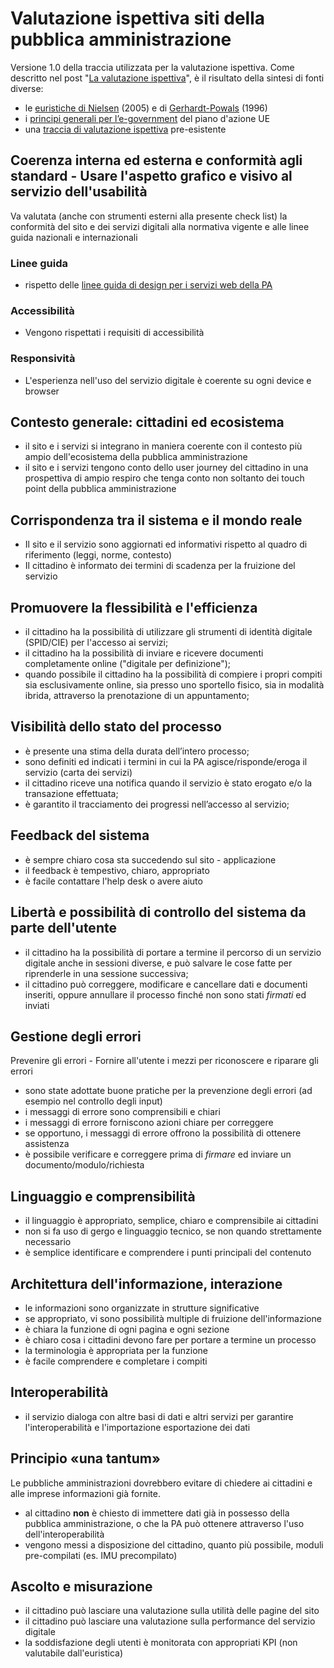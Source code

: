 # Valutazione ispettiva siti della pubblica amministrazione

Versione 1.0 della traccia utilizzata per la valutazione ispettiva. Come descritto nel post "[La valutazione ispettiva](https://bussolon.it/newsletter_ux/la-valutazione-ispettiva.html)", è il risultato della sintesi di fonti diverse:

* le [euristiche di Nielsen](https://www.nngroup.com/articles/ten-usability-heuristics/) (2005) e di [Gerhardt-Powals](https://www.bussolon.it/didattica/hci/slide/usabilita.html#43) (1996)
* i [principi generali per l’e-government](https://docs.italia.it/italia/designers-italia/design-linee-guida-docs/it/stabile/doc/service-design/principi.html#principi-generali-per-le-government) del piano d'azione UE
* una [traccia di valutazione ispettiva](https://docs.google.com/document/d/177gJbvv6c1RYtiUZ4FZobR0vlTccmLlE1AqXp7Cf254/edit#heading=h.2lc4v3cgy9vq) pre-esistente

## Coerenza interna ed esterna e conformità agli standard - Usare l'aspetto grafico e visivo al servizio dell'usabilità

Va valutata (anche con strumenti esterni alla presente check list) la conformità del sito e dei servizi digitali alla normativa vigente e alle linee guida nazionali e internazionali

### Linee guida

* rispetto delle [linee guida di design per i servizi web della PA](https://docs.italia.it/italia/designers-italia/design-linee-guida-docs/it/stabile/doc/user-interface/il-disegno-di-un-interfaccia-e-lo-ui-kit.html#il-disegno-dellinterfaccia)

### Accessibilità

* Vengono rispettati i requisiti di accessibilità

### Responsività

* L'esperienza nell'uso del servizio digitale è coerente su ogni device e browser

## Contesto generale: cittadini ed ecosistema

* il sito e i servizi si integrano in maniera coerente con il contesto più ampio dell'ecosistema della pubblica amministrazione
* il sito e i servizi tengono conto dello user journey del cittadino in una prospettiva di ampio respiro che tenga conto non soltanto dei touch point della pubblica amministrazione

## Corrispondenza tra il sistema e il mondo reale

* Il sito e il servizio sono aggiornati ed informativi rispetto al quadro di riferimento (leggi, norme, contesto)
* Il cittadino è informato dei termini di scadenza per la fruizione del servizio

## Promuovere la flessibilità e l'efficienza

* il cittadino ha la possibilità di utilizzare gli strumenti di identità digitale (SPID/CIE) per l'accesso ai servizi;
* il cittadino ha la possibilità di inviare e ricevere documenti completamente online ("digitale per definizione"); 
* quando possibile il cittadino ha la possibilità di compiere i propri compiti sia esclusivamente online, sia presso uno sportello fisico, sia in modalità ibrida, attraverso la prenotazione di un appuntamento;

## Visibilità dello stato del processo

* è presente una stima della durata dell’intero processo; 
* sono definiti ed indicati i termini in cui la PA agisce/risponde/eroga il servizio (carta dei servizi)
* il cittadino riceve una notifica quando il servizio è stato erogato e/o la transazione effettuata;
* è garantito il tracciamento dei progressi nell’accesso al servizio; 

## Feedback del sistema

* è sempre chiaro cosa sta succedendo sul sito - applicazione
* il feedback è tempestivo, chiaro, appropriato
* è facile contattare l'help desk o avere aiuto


## Libertà e possibilità di controllo del sistema da parte dell'utente

* il cittadino ha la possibilità di portare a termine il percorso di un servizio digitale anche in sessioni diverse, e può salvare le cose fatte per riprenderle in una sessione successiva;
* il cittadino può correggere, modificare e cancellare dati e documenti inseriti, oppure annullare il processo finché non sono stati *firmati* ed inviati

## Gestione degli errori

Prevenire gli errori - Fornire all'utente i mezzi per riconoscere e riparare gli errori

* sono state adottate buone pratiche per la prevenzione degli errori (ad esempio nel controllo degli input)
* i messaggi di errore sono comprensibili e chiari
* i messaggi di errore forniscono azioni chiare per correggere
* se opportuno, i messaggi di errore offrono la possibilità di ottenere assistenza
* è possibile verificare e correggere prima di *firmare* ed inviare un documento/modulo/richiesta

## Linguaggio e comprensibilità

* il linguaggio è appropriato, semplice, chiaro e comprensibile ai cittadini
* non si fa uso di gergo e linguaggio tecnico, se non quando strettamente necessario
* è semplice identificare e comprendere i punti principali del contenuto


## Architettura dell'informazione, interazione

* le informazioni sono organizzate in strutture significative
* se appropriato, vi sono possibilità multiple di fruizione dell'informazione
* è chiara la funzione di ogni pagina e ogni sezione
* è chiaro cosa i cittadini devono fare per portare a termine un processo
* la terminologia è appropriata per la funzione
* è facile comprendere e completare i compiti


## Interoperabilità

* il servizio dialoga con altre basi di dati e altri servizi per garantire l'interoperabilità e l'importazione esportazione dei dati

## Principio «una tantum»

Le pubbliche amministrazioni dovrebbero evitare di chiedere ai cittadini e alle imprese informazioni già fornite.

* al cittadino **non** è chiesto di immettere dati già in possesso della pubblica amministrazione, o che la PA può ottenere attraverso l'uso dell'interoperabilità
* vengono messi a disposizione del cittadino, quanto più possibile, moduli pre-compilati (es. IMU precompilato)

## Ascolto e misurazione

* il cittadino può lasciare una valutazione sulla utilità delle pagine del sito
* il cittadino può lasciare una valutazione sulla performance del servizio digitale
* la soddisfazione degli utenti è monitorata con appropriati KPI (non valutabile dall'euristica)
